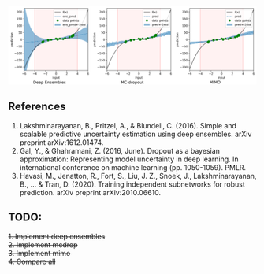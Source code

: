 <p align='center'>
<img src='imgs/results.png' width="800"/>
</p>

## References

1. Lakshminarayanan, B., Pritzel, A., & Blundell, C. (2016). Simple and scalable predictive uncertainty estimation using deep ensembles. arXiv preprint arXiv:1612.01474.
2. Gal, Y., & Ghahramani, Z. (2016, June). Dropout as a bayesian approximation: Representing model uncertainty in deep learning. In international conference on machine learning (pp. 1050-1059). PMLR.
3. Havasi, M., Jenatton, R., Fort, S., Liu, J. Z., Snoek, J., Lakshminarayanan, B., ... & Tran, D. (2020). Training independent subnetworks for robust prediction. arXiv preprint arXiv:2010.06610.

## TODO:  
~~1. Implement deep  ensembles~~  
~~2. Implement mcdrop~~  
~~3. Implement mimo~~   
~~4. Compare all~~ 






